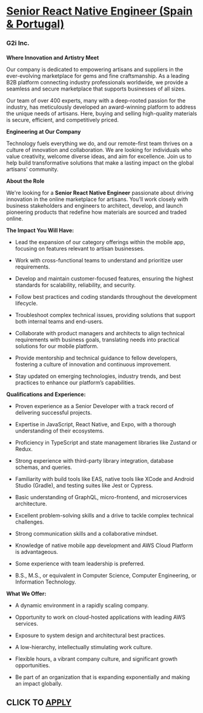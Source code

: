 # [Senior React Native Engineer (Spain & Portugal)](https://www.remotewlb.com/apply/senior-react-native-engineer-spain-portugal)  
### G2i Inc.  
####  

**Where Innovation and Artistry Meet**

Our company is dedicated to empowering artisans and suppliers in the ever-evolving marketplace for gems and fine craftsmanship. As a leading B2B platform connecting industry professionals worldwide, we provide a seamless and secure marketplace that supports businesses of all sizes.

Our team of over 400 experts, many with a deep-rooted passion for the industry, has meticulously developed an award-winning platform to address the unique needs of artisans. Here, buying and selling high-quality materials is secure, efficient, and competitively priced.

 **Engineering at Our Company**

Technology fuels everything we do, and our remote-first team thrives on a culture of innovation and collaboration. We are looking for individuals who value creativity, welcome diverse ideas, and aim for excellence. Join us to help build transformative solutions that make a lasting impact on the global artisans' community.

 **About the Role**

We're looking for a **Senior React Native Engineer** passionate about driving innovation in the online marketplace for artisans. You’ll work closely with business stakeholders and engineers to architect, develop, and launch pioneering products that redefine how materials are sourced and traded online.

 **The Impact You Will Have:**

  * Lead the expansion of our category offerings within the mobile app, focusing on features relevant to artisan businesses.

  * Work with cross-functional teams to understand and prioritize user requirements.

  * Develop and maintain customer-focused features, ensuring the highest standards for scalability, reliability, and security.

  * Follow best practices and coding standards throughout the development lifecycle.

  * Troubleshoot complex technical issues, providing solutions that support both internal teams and end-users.

  * Collaborate with product managers and architects to align technical requirements with business goals, translating needs into practical solutions for our mobile platform.

  * Provide mentorship and technical guidance to fellow developers, fostering a culture of innovation and continuous improvement.

  * Stay updated on emerging technologies, industry trends, and best practices to enhance our platform’s capabilities.

 **Qualifications and Experience:**

  * Proven experience as a Senior Developer with a track record of delivering successful projects.

  * Expertise in JavaScript, React Native, and Expo, with a thorough understanding of their ecosystems.

  * Proficiency in TypeScript and state management libraries like Zustand or Redux.

  * Strong experience with third-party library integration, database schemas, and queries.

  * Familiarity with build tools like EAS, native tools like XCode and Android Studio (Gradle), and testing suites like Jest or Cypress.

  * Basic understanding of GraphQL, micro-frontend, and microservices architecture.

  * Excellent problem-solving skills and a drive to tackle complex technical challenges.

  * Strong communication skills and a collaborative mindset.

  * Knowledge of native mobile app development and AWS Cloud Platform is advantageous.

  * Some experience with team leadership is preferred.

  * B.S., M.S., or equivalent in Computer Science, Computer Engineering, or Information Technology.

 **What We Offer:**

  * A dynamic environment in a rapidly scaling company.

  * Opportunity to work on cloud-hosted applications with leading AWS services.

  * Exposure to system design and architectural best practices.

  * A low-hierarchy, intellectually stimulating work culture.

  * Flexible hours, a vibrant company culture, and significant growth opportunities.

  * Be part of an organization that is expanding exponentially and making an impact globally.

  
## CLICK TO [APPLY](https://www.remotewlb.com/apply/senior-react-native-engineer-spain-portugal)

